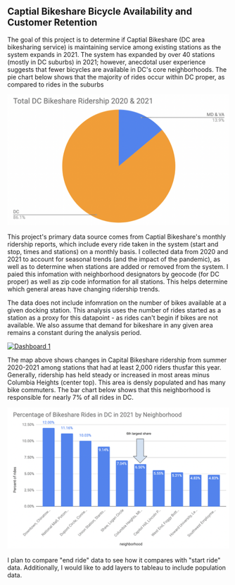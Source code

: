 ## Captial Bikeshare Bicycle Availability and Customer Retention

The goal of this project is to determine if Captial Bikeshare (DC area bikesharing service) is maintaining service among existing stations as the system expands in 2021. The system has expanded by over 40 stations (mostly in DC suburbs) in 2021; however, anecdotal user experience suggests that fewer bicycles are available in DC's core neighborhoods. The pie chart below shows that the majority of rides occur within DC proper, as compared to rides in the suburbs

<img src="pie_chart.png" alt="drawing" width="700"/>

This project's primary data source comes from Captial Bikeshare's monthly ridership reports, which include every ride taken in the system (start and stop, times and stations) on a monthly basis. I collected data from 2020 and 2021 to account for seasonal trends (and the impact of the pandemic), as well as to determine when stations are added or removed from the system. I paied this infomation with neighborhood designators by geocode (for DC proper) as well as zip code information for all stations. This helps determine which general areas have changing ridership trends. 

The data does not include infomration on the number of bikes available at a given docking station. This analysis uses the number of rides started as a station as a proxy for this datapoint - as rides can't begin if bikes are not available. We also assume that demand for bikeshare in any given area remains a constant during the analysis period. 

<div class='tableauPlaceholder' id='viz1634060554176' style='position: relative'><noscript><a href='#'><img alt='Dashboard 1 ' src='https:&#47;&#47;public.tableau.com&#47;static&#47;images&#47;Ch&#47;ChangesinCaBiRidershipsummer20-21&#47;Dashboard1&#47;1_rss.png' style='border: none' /></a></noscript><object class='tableauViz'  style='display:none;'><param name='host_url' value='https%3A%2F%2Fpublic.tableau.com%2F' /> <param name='embed_code_version' value='3' /> <param name='site_root' value='' /><param name='name' value='ChangesinCaBiRidershipsummer20-21&#47;Dashboard1' /><param name='tabs' value='no' /><param name='toolbar' value='yes' /><param name='static_image' value='https:&#47;&#47;public.tableau.com&#47;static&#47;images&#47;Ch&#47;ChangesinCaBiRidershipsummer20-21&#47;Dashboard1&#47;1.png' /> <param name='animate_transition' value='yes' /><param name='display_static_image' value='yes' /><param name='display_spinner' value='yes' /><param name='display_overlay' value='yes' /><param name='display_count' value='yes' /><param name='language' value='en-US' /><param name='filter' value='publish=yes' /></object></div>                

The map above shows changes in Capital Bikeshare ridership from summer 2020-2021 among stations that had at least 2,000 riders thusfar this year. Generally, ridership has held steady or increased in most areas minus Columbia Heights (center top). This area is densly populated and has many bike commuters. The bar chart below shows that this neighborhood is responsible for nearly 7% of all rides in DC. 


<img src="bar_chart.png" alt="drawing" width="700"/>

I plan to compare "end ride" data to see how it compares with "start ride" data. Additionally, I would like to add layers to tableau to include population data.
